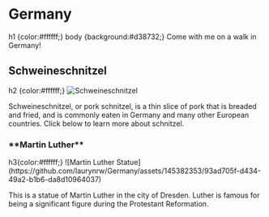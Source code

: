 # Germany
h1 {color:#ffffff;}
body {background:#d38732;}
Come with me on a walk in Germany!
## Schweineschnitzel
h2 {color:#ffffff;}
![Schweineschnitzel](https://github.com/laurynrw/Germany/assets/145382353/5f0b0c15-bcc3-4d0a-af90-069dae16c245)

<p> Schweineschnitzel, or pork schnitzel, is a thin slice of pork that is breaded and fried, and is commonly eaten in Germany and many other European countries. Click below to learn more about schnitzel.<br><https://en.wikipedia.org/wiki/Schnitzel></p>
<h3>**Martin Luther**</h3>
  h3{color:#ffffff;}
![Martin Luther Statue](https://github.com/laurynrw/Germany/assets/145382353/93ad705f-d434-49a2-b1b6-da8d10964037)
<p>This is a statue of Martin Luther in the city of Dresden. Luther is famous for being a significant figure during the Protestant Reformation.</p>
